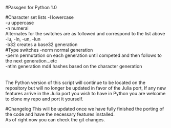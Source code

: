 #Passgen for Python 1.0


#Character set lists
-l lowercase
<br>
-u uppercase
<br>
-n numeral
<br>
Alternates for the switches are as followed and correspond to the list above
<br>
-lu, -ln, -un, -lun
<br>
-b32 creates a base32 generation
<br>
#Type switches
-norm normal generation
<br>
-perm permutation on each generation until competed and then follows to the next generation...etc
<br>
-ntlm generation md4 hashes based on the character generation
<br>
<br>
<br>
The Python version of this script will continue to be located on the repository but will no longer be updated in favor of the Julia port, If any new features arrive in the Julia port you wish to have in Python you are welcome to clone my repo and port it yourself.

#Changelog
This will be updated once we have fully finished the porting of the code and have the necessary features installed.
<br>
As of right now you can check the git changes.
